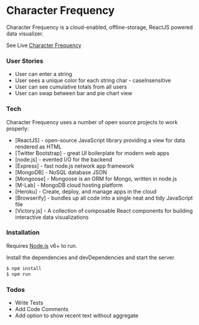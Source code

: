 # Character Frequency
Character Frequency is a cloud-enabled, offline-storage, ReactJS powered data visualizer.

See Live [Character Frequency](https://character-frequency.herokuapp.com/)

### User Stories
- User can enter a string
- User sees a unique color for each string char - caseInsensitive
- User can see cumulative totals from all users
- User can swap between bar and pie chart view


### Tech

Character Frequency uses a number of open source projects to work properly:

* [ReactJS] - open-source JavaScript library providing a view for data rendered as HTML
* [Twitter Bootstrap] - great UI boilerplate for modern web apps
* [node.js] - evented I/O for the backend
* [Express] - fast node.js network app framework
* [MongoDB] - NoSQL database JSON  
* [Mongoose] - Mongoose is an ORM for Mongo, written in node.js
* [M-Lab] - MongoDB cloud hosting platform
* [Heroku] - Create, deploy, and manage apps in the cloud
* [Browserify] - bundles up all code into a single neat and tidy JavaScript file
* [Victory.js] - A collection of composable React components for building interactive data visualizations


### Installation

Requires [Node.js](https://nodejs.org/) v6+ to run.

Install the dependencies and devDependencies and start the server.

```sh
$ npm install
$ npm run
```

### Todos
 - Write Tests
 - Add Code Comments
 - Add option to show recent text without aggregate
